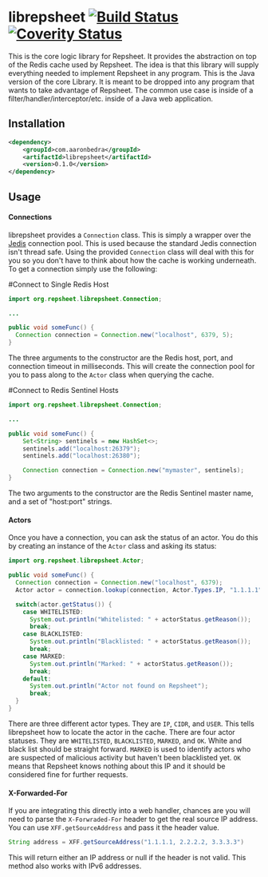 # librepsheet [![Build Status](https://secure.travis-ci.org/repsheet/librepsheet-java.png)](http://travis-ci.org/repsheet/librepsheet-java?branch=master) [![Coverity Status](https://scan.coverity.com/projects/4082/badge.svg?flat=1)](https://scan.coverity.com/projects/4082)

This is the core logic library for Repsheet. It provides the abstraction on top of the Redis cache used by Repsheet.
The idea is that this library will supply everything needed to implement Repsheet in any program. This is the Java
version of the core Library. It is meant to be dropped into any program that wants to take advantage of Repsheet.
The common use case is inside of a filter/handler/interceptor/etc. inside of a Java web application.

## Installation

```xml
<dependency>
    <groupId>com.aaronbedra</groupId>
    <artifactId>librepsheet</artifactId>
    <version>0.1.0</version>
</dependency>
```

## Usage

#### Connections

librepsheet provides a `Connection` class. This is simply a wrapper over the [Jedis](https://github.com/xetorthio/jedis)
connection pool. This is used because the standard Jedis connection isn't thread safe. Using the provided `Connection`
class will deal with this for you so you don't have to think about how the cache is working underneath. To get a
connection simply use the following:

#Connect to Single Redis Host

```java
import org.repsheet.librepsheet.Connection;

...

public void someFunc() {
  Connection connection = Connection.new("localhost", 6379, 5);
}
```

The three arguments to the constructor are the Redis host, port, and connection timeout in milliseconds. This will
create the connection pool for you to pass along to the `Actor` class when querying the cache.

#Connect to Redis Sentinel Hosts

```java
import org.repsheet.librepsheet.Connection;

...

public void someFunc() {
    Set<String> sentinels = new HashSet<>;
    sentinels.add("localhost:26379");
    sentinels.add("localhost:26380");

    Connection connection = Connection.new("mymaster", sentinels);
}
```

The two arguments to the constructor are the Redis Sentinel master name, and a set of "host:port" strings.

#### Actors

Once you have a connection, you can ask the status of an actor. You do this by creating an instance of the `Actor`
class and asking its status:

```java
import org.repsheet.librepsheet.Actor;

public void someFunc() {
  Connection connection = Connection.new("localhost", 6379);
  Actor actor = connection.lookup(connection, Actor.Types.IP, "1.1.1.1");

  switch(actor.getStatus()) {
    case WHITELISTED:
      System.out.println("Whitelisted: " + actorStatus.getReason());
      break;
    case BLACKLISTED:
      System.out.println("Blacklisted: " + actorStatus.getReason());
      break;
    case MARKED:
      System.out.println("Marked: " + actorStatus.getReason());
      break;
    default:
      System.out.println("Actor not found on Repsheet");
      break;
  }
}
```

There are three different actor types. They are `IP`, `CIDR`, and `USER`. This tells librepsheet how to locate the
actor in the cache. There are four actor statuses. They are `WHITELISTED`, `BLACKLISTED`, `MARKED`, and `OK`.
White and black list should be straight forward. `MARKED` is used to identify actors who are suspected of malicious
activity but haven't been blacklisted yet. `OK` means that Repsheet knows nothing about this IP and it should be
considered fine for further requests.

#### X-Forwarded-For

If you are integrating this directly into a web handler, chances are you will need to parse the `X-Forwraded-For`
header to get the real source IP address. You can use `XFF.getSourceAddress` and pass it the header value.

```java
String address = XFF.getSourceAddress("1.1.1.1, 2.2.2.2, 3.3.3.3")
```

This will return either an IP address or null if the header is not valid. This method also works with IPv6 addresses.
